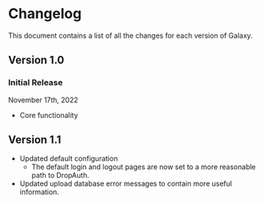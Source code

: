 # Changelog

This document contains a list of all the changes for each version of Galaxy.


## Version 1.0

### Initial Release

November 17th, 2022

- Core functionality

## Version 1.1

- Updated default configuration
    - The default login and logout pages are now set to a more reasonable path to DropAuth.
- Updated upload database error messages to contain more useful information.

